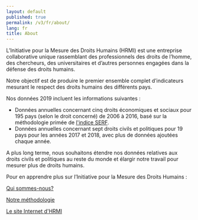 ```yaml
---
layout: default
published: true
permalink: /v3/fr/about/
lang: fr
title: About
---
```


L’Initiative pour la Mesure des Droits Humains (HRMI) est une entreprise collaborative unique rassemblant des professionnels des droits de l’homme, des chercheurs, des universitaires et d’autres personnes engagées dans la défense des droits humains.

Notre objectif est de produire le premier ensemble complet d’indicateurs mesurant le respect des droits humains des différents pays.

Nos données 2019 incluent les informations suivantes :
* Données annuelles concernant cinq droits économiques et sociaux pour 195 pays (selon le droit concerné) de 2006 à 2016, basé sur la méthodologie primée de [l'indice SERF](https://serfindex.uconn.edu/).
* Données annuelles concernant sept droits civils et politiques pour 19 pays pour les années 2017 et 2018, avec plus de données ajoutées chaque année.

A plus long terme, nous souhaitons étendre nos données relatives aux droits civils et politiques au reste du monde et élargir notre travail pour mesurer plus de droits humains.

Pour en apprendre plus sur l’Initiative pour la Mesure des Droits Humains :

[Qui sommes-nous?](https://humanrightsmeasurement.org/fr/a-propos-de-hrmi/lequipe/)

[Notre méthodologie](https://humanrightsmeasurement.org/fr/methodologie/apercu/)

[Le site Internet d'HRMI](https://humanrightsmeasurement.org/fr/)

